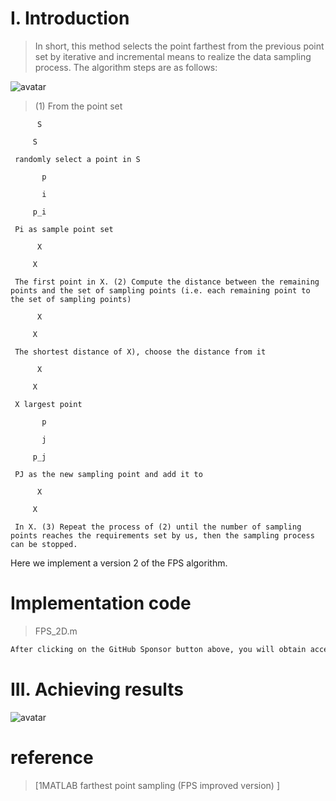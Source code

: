 #  I. Introduction 

>  In short, this method selects the point farthest from the previous point set by iterative and incremental means to realize the data sampling process. The algorithm steps are as follows: 

![avatar]( 9711abc2752647d3833dabe9bf0be555.png) 

>  (1) From the point set 

          S 

         S 

     randomly select a point in S 

           p 

           i 

         p_i 

     Pi as sample point set 

          X 

         X 

     The first point in X. (2) Compute the distance between the remaining points and the set of sampling points (i.e. each remaining point to the set of sampling points) 

          X 

         X 

     The shortest distance of X), choose the distance from it 

          X 

         X 

     X largest point 

           p 

           j 

         p_j 

     PJ as the new sampling point and add it to 

          X 

         X 

     In X. (3) Repeat the process of (2) until the number of sampling points reaches the requirements set by us, then the sampling process can be stopped. 

Here we implement a version 2 of the FPS algorithm. 

#  Implementation code 

>  FPS_2D.m 

 ```python  
After clicking on the GitHub Sponsor button above, you will obtain access permissions to my private code repository ( https://github.com/slowlon/my_code_bar ) to view this blog code. By searching the code number of this blog, you can find the code you need, code number is: 2024020309574029517
 ```  
#  III. Achieving results 

![avatar]( 7b3fac994c4c453c92333365dc734625.png) 

#  reference 

>  [1MATLAB farthest point sampling (FPS improved version) ] 

